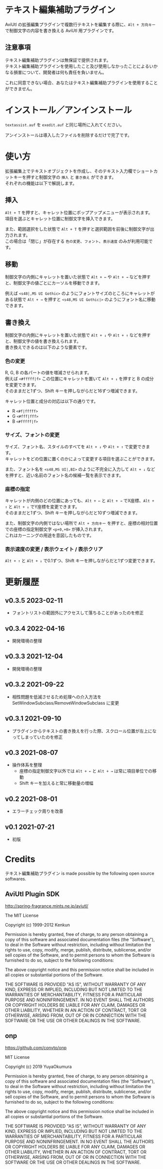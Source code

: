 # テキスト編集補助プラグイン

AviUtl の拡張編集プラグインで複数行テキストを編集する際に、`Alt + 方向キー` で制御文字の内容を書き換える AviUtl 用プラグインです。

## 注意事項

テキスト編集補助プラグインは無保証で提供されます。  
テキスト編集補助プラグインを使用したこと及び使用しなかったことによるいかなる損害について、開発者は何も責任を負いません。

これに同意できない場合、あなたはテキスト編集補助プラグインを使用することができません。

# インストール／アンインストール

`textassist.auf` を `exedit.auf` と同じ場所に入れてください。

アンインストールは導入したファイルを削除するだけで完了です。

# 使い方

拡張編集上でテキストオブジェクトを作成し、そのテキスト入力欄でショートカットキーを押すと制御文字の `挿入` と `書き換え` ができます。  
それぞれの機能は以下で解説します。

## 挿入

`Alt + T` を押すと、キャレット位置にポップアップメニューが表示されます。  
項目を選ぶとキャレット位置に制御文字を挿入できます。

また、範囲選択をした状態で `Alt + T` を押すと選択範囲を前後に制御文字が出力されます。  
この場合は「閉じ」が存在する `色の変更`、`フォント`、`表示速度` のみが利用可能です。

## 移動

制御文字の内側にキャレットを置いた状態で `Alt + ←` や `Alt + →` などを押すと、制御文字の値ごとにカーソルを移動できます。

例えば `<s48|,MS UI Gothic>` のようにフォントサイズのところにキャレットがある状態で `Alt + →` を押すと `<s48,MS UI Gothic|>` のようにフォント名に移動できます。

## 書き換え

制御文字の内側にキャレットを置いた状態で `Alt + ↓` や `Alt + ↑` などを押すと、制御文字の値を書き換えられます。  
書き換えできるのは以下のような要素です。

### 色の変更

R, G, B の各パートの値を増減させられます。  
例えば `<#fffff|f>` この位置にキャレットを置いて `Alt + ↓` を押すと B の成分を変更できます。  
そのままだと1ずつ、Shift キーを押しながらだと16ずつ増減できます。

キャレット位置と成分の対応は以下の通りです。

- R `<#f|fffff>`
- G `<#fff|fff>`
- B `<#fffff|f>`

### サイズ、フォントの変更

サイズ、フォント名、スタイルのすべてを `Alt + ↓` や `Alt + ↑` で変更できます。  
キャレットをどの位置に置くのかによって変更する項目を選ぶことができます。

また、フォント名を `<s48,MS UI|,BI>` のように不完全に入力して `Alt + ↓` などを押すと、近い名前のフォント名の候補一覧を表示できます。

### 座標の指定

キャレットが内側のどの位置にあっても、`Alt + ←` と `Alt + →` でX座標、`Alt + ↑` と `Alt + ↓` でY座標を変更できます。  
そのままだと1ずつ、Shift キーを押しながらだと10ずつ増減できます。

また、制御文字の内側ではない場所で `Alt + 方向キー` を押すと、座標の相対位置での座標の指定制御文字 `<p+0,+0>` が挿入されます。  
これはカーニングの用途を意図したものです。

### 表示速度の変更 / 表示ウェイト / 表示クリア

`Alt + ↑` と `Alt + ↓` で0.1ずつ、Shift キーを押しながらだと1ずつ変更できます。

# 更新履歴

## v0.3.5 2023-02-11

- フォントリストの範囲外にアクセスして落ちることがあったのを修正

## v0.3.4 2022-04-16

- 開発環境の整理

## v0.3.3 2021-12-04

- 開発環境の整理

## v0.3.2 2021-09-22

- 相性問題を低減させるため処理への介入方法を SetWindowSubclass/RemoveWindowSubclass に変更

## v0.3.1 2021-09-10

- プラグインからテキストの書き換えを行った際、スクロール位置が左上になってしまっていたのを修正

## v0.3 2021-08-07

- 操作体系を整理
  - 座標の指定制御文字以外では `Alt + ←` と `Alt + →` は常に項目単位での移動
  - Shift キーを加えると常に移動量の増幅

## v0.2 2021-08-01

- エラーチェック周りを改善

## v0.1 2021-07-21

- 初版

# Credits

テキスト編集補助プラグイン is made possible by the following open source softwares.

## AviUtl Plugin SDK

http://spring-fragrance.mints.ne.jp/aviutl/

The MIT License

Copyright (c) 1999-2012 Kenkun

Permission is hereby granted, free of charge, to any person obtaining a copy
of this software and associated documentation files (the "Software"), to deal
in the Software without restriction, including without limitation the rights
to use, copy, modify, merge, publish, distribute, sublicense, and/or sell
copies of the Software, and to permit persons to whom the Software is
furnished to do so, subject to the following conditions:

The above copyright notice and this permission notice shall be included in
all copies or substantial portions of the Software.

THE SOFTWARE IS PROVIDED "AS IS", WITHOUT WARRANTY OF ANY KIND, EXPRESS OR
IMPLIED, INCLUDING BUT NOT LIMITED TO THE WARRANTIES OF MERCHANTABILITY,
FITNESS FOR A PARTICULAR PURPOSE AND NONINFRINGEMENT. IN NO EVENT SHALL THE
AUTHORS OR COPYRIGHT HOLDERS BE LIABLE FOR ANY CLAIM, DAMAGES OR OTHER
LIABILITY, WHETHER IN AN ACTION OF CONTRACT, TORT OR OTHERWISE, ARISING FROM,
OUT OF OR IN CONNECTION WITH THE SOFTWARE OR THE USE OR OTHER DEALINGS IN
THE SOFTWARE.

## onp

https://github.com/convto/onp

MIT License

Copyright (c) 2019 YuyaOkumura

Permission is hereby granted, free of charge, to any person obtaining a copy
of this software and associated documentation files (the "Software"), to deal
in the Software without restriction, including without limitation the rights
to use, copy, modify, merge, publish, distribute, sublicense, and/or sell
copies of the Software, and to permit persons to whom the Software is
furnished to do so, subject to the following conditions:

The above copyright notice and this permission notice shall be included in all
copies or substantial portions of the Software.

THE SOFTWARE IS PROVIDED "AS IS", WITHOUT WARRANTY OF ANY KIND, EXPRESS OR
IMPLIED, INCLUDING BUT NOT LIMITED TO THE WARRANTIES OF MERCHANTABILITY,
FITNESS FOR A PARTICULAR PURPOSE AND NONINFRINGEMENT. IN NO EVENT SHALL THE
AUTHORS OR COPYRIGHT HOLDERS BE LIABLE FOR ANY CLAIM, DAMAGES OR OTHER
LIABILITY, WHETHER IN AN ACTION OF CONTRACT, TORT OR OTHERWISE, ARISING FROM,
OUT OF OR IN CONNECTION WITH THE SOFTWARE OR THE USE OR OTHER DEALINGS IN THE
SOFTWARE.
